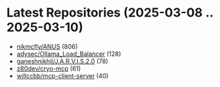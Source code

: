 # Latest Repositories (2025-03-08 .. 2025-03-10)

- [nikmcfly/ANUS](https://github.com/nikmcfly/ANUS) (806)
- [adysec/Ollama_Load_Balancer](https://github.com/adysec/Ollama_Load_Balancer) (128)
- [ganeshnikhil/J.A.R.V.I.S.2.0](https://github.com/ganeshnikhil/J.A.R.V.I.S.2.0) (78)
- [z80dev/cryo-mcp](https://github.com/z80dev/cryo-mcp) (61)
- [willccbb/mcp-client-server](https://github.com/willccbb/mcp-client-server) (40)
